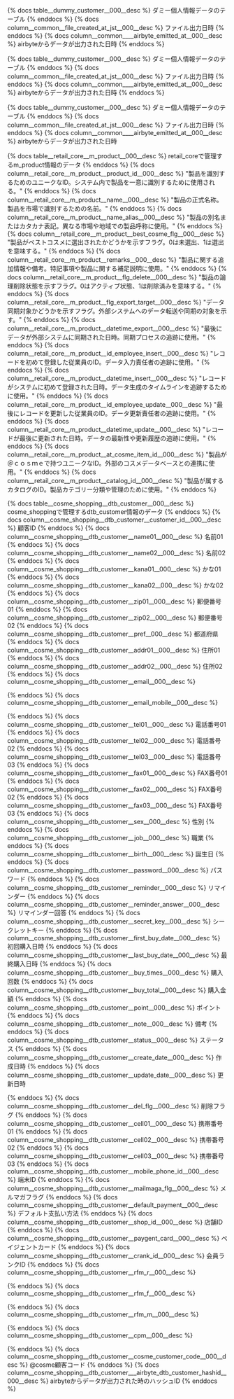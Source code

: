 <!-- common -->
{% docs table__dummy_customer__000__desc %}
ダミー個人情報データのテーブル
{% enddocs %}
{% docs column__common__file_created_at_jst__000__desc %}
ファイル出力日時
{% enddocs %}
{% docs column__common____airbyte_emitted_at__000__desc %}
 airbyteからデータが出力された日時
{% enddocs %}
<!-- common -->
{% docs table__dummy_customer__000__desc %}
ダミー個人情報データのテーブル
{% enddocs %}
{% docs column__common__file_created_at_jst__000__desc %}
ファイル出力日時
{% enddocs %}
{% docs column__common____airbyte_emitted_at__000__desc %}
 airbyteからデータが出力された日時
{% enddocs %}
<!-- common -->
{% docs table__dummy_customer__000__desc %}
ダミー個人情報データのテーブル
{% enddocs %}
{% docs column__common__file_created_at_jst__000__desc %}
ファイル出力日時
{% enddocs %}
{% docs column__common____airbyte_emitted_at__000__desc %}
 airbyteからデータが出力された日時

<!-- m_product -->
{% docs table__retail_core__m_product__000__desc %}
retail_coreで管理するm_product情報のデータ
{% enddocs %}
{% docs column__retail_core__m_product__product_id__000__desc %}
"製品を識別するためのユニークなID。システム内で製品を一意に識別するために使用される。"
{% enddocs %}
{% docs column__retail_core__m_product__name__000__desc %}
"製品の正式名称。製品を市場で識別するための名前。"
{% enddocs %}
{% docs column__retail_core__m_product__name_alias__000__desc %}
"製品の別名またはカタカナ表記。異なる市場や地域での製品呼称に使用。"
{% enddocs %}
{% docs column__retail_core__m_product__best_cosme_flg__000__desc %}
"製品がベストコスメに選出されたかどうかを示すフラグ。0は未選出、1は選出を意味する。"
{% enddocs %}
{% docs column__retail_core__m_product__remarks__000__desc %}
"製品に関する追加情報や備考。特記事項や製品に関する補足説明に使用。"
{% enddocs %}
{% docs column__retail_core__m_product__flg_delete__000__desc %}
"製品の論理削除状態を示すフラグ。0はアクティブ状態、1は削除済みを意味する。"
{% enddocs %}
{% docs column__retail_core__m_product__flg_export_target__000__desc %}
"データ同期対象かどうかを示すフラグ。外部システムへのデータ転送や同期の対象を示す。"
{% enddocs %}
{% docs column__retail_core__m_product__datetime_export__000__desc %}
"最後にデータが外部システムに同期された日時。同期プロセスの追跡に使用。"
{% enddocs %}
{% docs column__retail_core__m_product__id_employee_insert__000__desc %}
"レコードを初めて登録した従業員のID。データ入力責任者の追跡に使用。"
{% enddocs %}
{% docs column__retail_core__m_product__datetime_insert__000__desc %}
"レコードがシステムに初めて登録された日時。データ生成のタイムラインを追跡するために使用。"
{% enddocs %}
{% docs column__retail_core__m_product__id_employee_update__000__desc %}
"最後にレコードを更新した従業員のID。データ更新責任者の追跡に使用。"
{% enddocs %}
{% docs column__retail_core__m_product__datetime_update__000__desc %}
"レコードが最後に更新された日時。データの最新性や更新履歴の追跡に使用。"
{% enddocs %}
{% docs column__retail_core__m_product__at_cosme_item_id__000__desc %}
"製品が＠ｃｏｓｍｅで持つユニークなID。外部のコスメデータベースとの連携に使用。"
{% enddocs %}
{% docs column__retail_core__m_product__catalog_id__000__desc %}
"製品が属するカタログのID。製品カテゴリー分類や管理のために使用。"
{% enddocs %}

<!-- dtb_customer -->
{% docs table__cosme_shopping__dtb_customer__000__desc %}
cosme_shoppingで管理するdtb_customer情報のデータ
{% enddocs %}
{% docs column__cosme_shopping__dtb_customer__customer_id__000__desc %}
顧客ID
{% enddocs %}
{% docs column__cosme_shopping__dtb_customer__name01__000__desc %}
名前01
{% enddocs %}
{% docs column__cosme_shopping__dtb_customer__name02__000__desc %}
名前02
{% enddocs %}
{% docs column__cosme_shopping__dtb_customer__kana01__000__desc %}
かな01
{% enddocs %}
{% docs column__cosme_shopping__dtb_customer__kana02__000__desc %}
かな02
{% enddocs %}
{% docs column__cosme_shopping__dtb_customer__zip01__000__desc %}
郵便番号01
{% enddocs %}
{% docs column__cosme_shopping__dtb_customer__zip02__000__desc %}
郵便番号02
{% enddocs %}
{% docs column__cosme_shopping__dtb_customer__pref__000__desc %}
都道府県
{% enddocs %}
{% docs column__cosme_shopping__dtb_customer__addr01__000__desc %}
住所01
{% enddocs %}
{% docs column__cosme_shopping__dtb_customer__addr02__000__desc %}
住所02
{% enddocs %}
{% docs column__cosme_shopping__dtb_customer__email__000__desc %}

{% enddocs %}
{% docs column__cosme_shopping__dtb_customer__email_mobile__000__desc %}

{% enddocs %}
{% docs column__cosme_shopping__dtb_customer__tel01__000__desc %}
電話番号01
{% enddocs %}
{% docs column__cosme_shopping__dtb_customer__tel02__000__desc %}
電話番号02
{% enddocs %}
{% docs column__cosme_shopping__dtb_customer__tel03__000__desc %}
電話番号03
{% enddocs %}
{% docs column__cosme_shopping__dtb_customer__fax01__000__desc %}
FAX番号01
{% enddocs %}
{% docs column__cosme_shopping__dtb_customer__fax02__000__desc %}
FAX番号02
{% enddocs %}
{% docs column__cosme_shopping__dtb_customer__fax03__000__desc %}
FAX番号03
{% enddocs %}
{% docs column__cosme_shopping__dtb_customer__sex__000__desc %}
性別
{% enddocs %}
{% docs column__cosme_shopping__dtb_customer__job__000__desc %}
職業
{% enddocs %}
{% docs column__cosme_shopping__dtb_customer__birth__000__desc %}
誕生日
{% enddocs %}
{% docs column__cosme_shopping__dtb_customer__password__000__desc %}
パスワード
{% enddocs %}
{% docs column__cosme_shopping__dtb_customer__reminder__000__desc %}
リマインダー
{% enddocs %}
{% docs column__cosme_shopping__dtb_customer__reminder_answer__000__desc %}
リマインダー回答
{% enddocs %}
{% docs column__cosme_shopping__dtb_customer__secret_key__000__desc %}
シークレットキー
{% enddocs %}
{% docs column__cosme_shopping__dtb_customer__first_buy_date__000__desc %}
初回購入日時
{% enddocs %}
{% docs column__cosme_shopping__dtb_customer__last_buy_date__000__desc %}
最終購入日時
{% enddocs %}
{% docs column__cosme_shopping__dtb_customer__buy_times__000__desc %}
購入回数
{% enddocs %}
{% docs column__cosme_shopping__dtb_customer__buy_total__000__desc %}
購入金額
{% enddocs %}
{% docs column__cosme_shopping__dtb_customer__point__000__desc %}
ポイント
{% enddocs %}
{% docs column__cosme_shopping__dtb_customer__note__000__desc %}
備考
{% enddocs %}
{% docs column__cosme_shopping__dtb_customer__status__000__desc %}
ステータス
{% enddocs %}
{% docs column__cosme_shopping__dtb_customer__create_date__000__desc %}
作成日時
{% enddocs %}
{% docs column__cosme_shopping__dtb_customer__update_date__000__desc %}
更新日時

{% enddocs %}
{% docs column__cosme_shopping__dtb_customer__del_flg__000__desc %}
削除フラグ
{% enddocs %}
{% docs column__cosme_shopping__dtb_customer__cell01__000__desc %}
携帯番号01
{% enddocs %}
{% docs column__cosme_shopping__dtb_customer__cell02__000__desc %}
携帯番号02
{% enddocs %}
{% docs column__cosme_shopping__dtb_customer__cell03__000__desc %}
携帯番号03
{% enddocs %}
{% docs column__cosme_shopping__dtb_customer__mobile_phone_id__000__desc %}
端末ID
{% enddocs %}
{% docs column__cosme_shopping__dtb_customer__mailmaga_flg__000__desc %}
メルマガフラグ
{% enddocs %}
{% docs column__cosme_shopping__dtb_customer__default_payment__000__desc %}
デフォルト支払い方法
{% enddocs %}
{% docs column__cosme_shopping__dtb_customer__shop_id__000__desc %}
店舗ID
{% enddocs %}
{% docs column__cosme_shopping__dtb_customer__paygent_card__000__desc %}
ペイジェントカード
{% enddocs %}
{% docs column__cosme_shopping__dtb_customer__crank_id__000__desc %}
会員ランクID
{% enddocs %}
{% docs column__cosme_shopping__dtb_customer__rfm_r__000__desc %}

{% enddocs %}
{% docs column__cosme_shopping__dtb_customer__rfm_f__000__desc %}

{% enddocs %}
{% docs column__cosme_shopping__dtb_customer__rfm_m__000__desc %}

{% enddocs %}
{% docs column__cosme_shopping__dtb_customer__cpm__000__desc %}

{% enddocs %}
{% docs column__cosme_shopping__dtb_customer__cosme_customer_code__000__desc %}
@cosme顧客コード
{% enddocs %}
{% docs column__cosme_shopping__dtb_customer___airbyte_dtb_customer_hashid__000__desc %}
 airbyteからデータが出力された時のハッシュID
{% enddocs %}